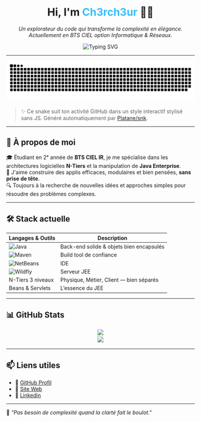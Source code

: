<h1 align="center">Hi, I'm <span style="color:#38bdf8;">Ch3rch3ur</span> 👨‍💻</h1>

<p align="center">
  <em>Un explorateur du code qui transforme la complexité en élégance.</em><br>
  <em>Actuellement en BTS CIEL option Informatique & Réseaux.</em>
</p>

<div align="center">
  <img src="https://readme-typing-svg.demolab.com?font=Fira+Code&pause=1000&color=38BDF8&width=435&lines=Code+sans+prise+de+t%C3%AAte+;Build.+Test.+Deploy.;Exploring+Java+universes" alt="Typing SVG" />
</div>

---

<p align="center">
  <img src="https://raw.githubusercontent.com/platane/snk/output/github-contribution-grid-snake-dark.svg" alt="animated snake" />
</p>

> ✨ Ce snake suit ton activité GitHub dans un style interactif stylisé sans JS. Généré automatiquement par [Platane/snk](https://github.com/Platane/snk).

---

## 🚀 À propos de moi

🎓 Étudiant en 2ᵉ année de **BTS CIEL IR**, je me spécialise dans les architectures logicielles **N-Tiers** et la manipulation de **Java Enterprise**.  
🧠 J'aime construire des applis efficaces, modulaires et bien pensées, **sans prise de tête**.  
🔍 Toujours à la recherche de nouvelles idées et approches simples pour résoudre des problèmes complexes.

---

## 🛠️ Stack actuelle

| Langages & Outils | Description |
|------------------|-------------|
| ![Java](https://img.shields.io/badge/Java-ED8B00?style=for-the-badge&logo=java&logoColor=white) | Back-end solide & objets bien encapsulés |
| ![Maven](https://img.shields.io/badge/Maven-C71A36?style=for-the-badge&logo=apachemaven&logoColor=white) | Build tool de confiance |
| ![NetBeans](https://img.shields.io/badge/NetBeans-1B6AC6?style=for-the-badge&logo=apachenetbeanside&logoColor=white) | IDE |
| ![Wildfly](https://img.shields.io/badge/Wildfly-000000?style=for-the-badge&logo=wildfly&logoColor=white) | Serveur JEE |
| N-Tiers 3 niveaux | Physique, Métier, Client — bien séparés |
| Beans & Servlets | L’essence du JEE |

---

## 📊 GitHub Stats

<p align="center">
  <img src="https://github-readme-stats.vercel.app/api?username=Ch3rch3ur&show_icons=true&theme=tokyonight&hide_border=true" />
  <br>
  <img src="https://github-readme-stats.vercel.app/api/top-langs/?username=Ch3rch3ur&layout=compact&theme=tokyonight&hide_border=true" />
</p>

---

## 📫 Liens utiles

- 💼 [GitHub Profil](https://github.com/Ch3rch3ur)
- 💼 [Site Web](https://professionnel.hopto.org)
- 💼 [Linkedin](https://linkedin.com/in/joris-godard-ba85b1350/) 

---

🧬 *"Pas besoin de complexité quand la clarté fait le boulot."*
